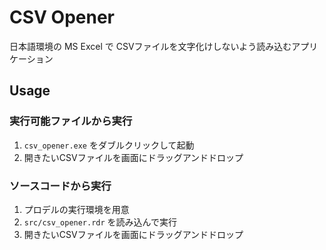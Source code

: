 # CSV Opener

日本語環境の MS Excel で CSVファイルを文字化けしないよう読み込むアプリケーション

## Usage

### 実行可能ファイルから実行

1. `csv_opener.exe` をダブルクリックして起動
2. 開きたいCSVファイルを画面にドラッグアンドドロップ

### ソースコードから実行

1. プロデルの実行環境を用意
2. `src/csv_opener.rdr` を読み込んで実行
3. 開きたいCSVファイルを画面にドラッグアンドドロップ
